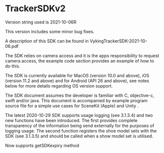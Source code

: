 # TrackerSDKv2

Version string used is 2021-10-06R 

This version includes some minor bug fixes.

A description of this SDK can be found in VykingTrackerSDK-2021-10-06.pdf

The SDK relies on camera access and it is the apps responsibility to request camera access, the example code section provides an example of how to do this.

The SDK is currently available for MacOS (version 10.0 and above), iOS (version 11.2 and above) and for Android (API 26 and above), see notes below for more details regarding OS version support.

The SDK document assumes the developer is familiar with C, objective-c, swift and/or java. This document is accompanied by example program source file for a simple use cases for SceneKit (Apple) and Unity .

The latest 2020-10-29 SDK supports usage logging (see 3.1.3.4) and two new functions have been introduced. The first provides complete transparency of the information being send externally for the purposes of logging usage. The second function registers the shoe model sets with the SDK (see 3.1.3.5) and should be called when a show model set is utilised.

Now supports getSDKexpiry method
